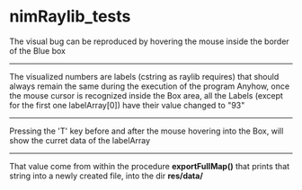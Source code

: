 # nimRaylib_tests

The visual bug can be reproduced by hovering the mouse inside the border of the Blue box

----
The visualized numbers are labels (cstring as raylib requires) that should always remain the same during the execution of the program
Anyhow, once the mouse cursor is recognized inside the Box area, all the Labels (except for the first one labelArray[0]) have their value changed to "93"

----
Pressing the 'T' key before and after the mouse hovering into the Box, will show the curret data of the labelArray

----
That value come from within the procedure **exportFullMap()** that prints that string into a newly created file, into the dir **res/data/**
